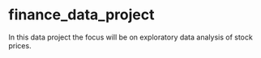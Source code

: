 # finance_data_project
In this data project the focus will be on exploratory data analysis of stock prices. 
